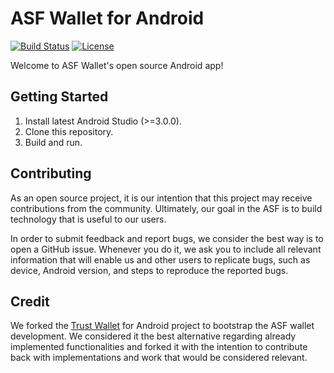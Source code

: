 # ASF Wallet for Android

[![Build Status](https://travis-ci.org/TrustWallet/trust-wallet-android.svg?branch=master)](https://travis-ci.org/TrustWallet/trust-wallet-android)
[![License](https://img.shields.io/badge/license-GPL3-green.svg?style=flat)](https://github.com/fastlane/fastlane/blob/master/LICENSE)

Welcome to ASF Wallet's open source Android app!

## Getting Started

1. Install latest Android Studio (>=3.0.0).
2. Clone this repository.
3. Build and run.

## Contributing

As an open source project, it is our intention that this project may receive 
contributions from the community. Ultimately, our goal in the ASF is to build
technology that is useful to our users.

In order to submit feedback and report bugs, we consider the best way is to open 
a GitHub issue. Whenever you do it, we ask you to include all relevant information
that will enable us and other users to replicate bugs, such as device, Android version,
and steps to reproduce the reported bugs.

## Credit

We forked the [Trust Wallet](https://trustwalletapp.com) for Android project to bootstrap the ASF wallet development. We considered it the best alternative regarding already implemented functionalities and forked it with the intention to contribute back with implementations and work that would be considered relevant. 
